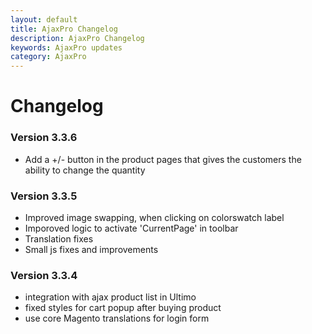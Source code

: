 ```yaml
---
layout: default
title: AjaxPro Changelog
description: AjaxPro Changelog
keywords: AjaxPro updates
category: AjaxPro
---
```


# Changelog

### Version 3.3.6

 - Add a +/- button in the product pages that gives the customers the ability to change the quantity


### Version 3.3.5

 -  Improved image swapping, when clicking on colorswatch label
 -  Imporoved logic to activate 'CurrentPage' in toolbar
 -  Translation fixes
 -  Small js fixes and improvements

### Version 3.3.4

 -  integration with ajax product list in Ultimo
 -  fixed styles for cart popup after buying product
 -  use core Magento translations for login form
